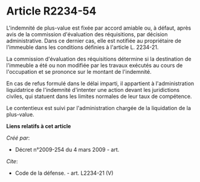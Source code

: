 # Article R2234-54

L'indemnité de plus-value est fixée par accord amiable ou, à défaut, après avis de la commission d'évaluation des
réquisitions, par décision administrative. Dans ce dernier cas, elle est notifiée au propriétaire de l'immeuble dans les
conditions définies à l'article L. 2234-21. 

La commission d'évaluation des réquisitions détermine si la destination de l'immeuble a été ou non modifiée par les travaux
exécutés au cours de l'occupation et se prononce sur le montant de l'indemnité. 

En cas de refus formulé dans le délai imparti, il appartient à l'administration liquidatrice de l'indemnité d'intenter une
action devant les juridictions civiles, qui statuent dans les limites normales de leur taux de compétence. 

Le contentieux est suivi par l'administration chargée de la liquidation de la plus-value.

**Liens relatifs à cet article**

_Créé par_:

  - Décret n°2009-254 du 4 mars 2009 - art.

_Cite_:

  - Code de la défense. - art. L2234-21 (V)
